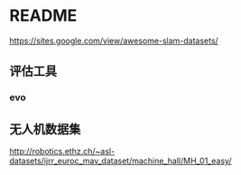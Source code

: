 # README  

https://sites.google.com/view/awesome-slam-datasets/



## 评估工具  

### evo  




## 无人机数据集  

http://robotics.ethz.ch/~asl-datasets/ijrr_euroc_mav_dataset/machine_hall/MH_01_easy/
